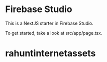 # Firebase Studio

This is a NextJS starter in Firebase Studio.

To get started, take a look at src/app/page.tsx.
# rahuntinternetassets
